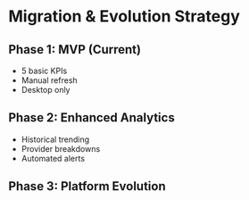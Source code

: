 # Migration & Evolution Strategy

## Phase 1: MVP (Current)
- 5 basic KPIs
- Manual refresh
- Desktop only

## Phase 2: Enhanced Analytics
- Historical trending
- Provider breakdowns
- Automated alerts

## Phase 3: Platform Evolution
```python
